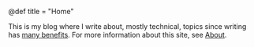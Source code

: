 @def title = "Home"

This is my blog where I write about, mostly technical, topics since writing has [many benefits](/posts/blog-benefits).
For more information about this site, see [About](/about).

